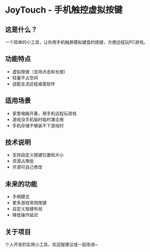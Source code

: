 # JoyTouch - 手机触控虚拟按键

## 这是什么？
一个简单的小工具，让你用手机触屏模拟键盘的按键，方便远程玩PC游戏。

## 功能特点
- 虚拟按键（支持点击和长按）
- 轻量不占空间
- 适配主流远程桌面软件

## 适用场景
- 家里电脑开着，用手机远程玩游戏
- 游戏没手机版时临时凑合用
- 手机存储不够装不下游戏时

## 技术说明
- 支持自定义按键位置和大小
- 资源占用低
- 开源可自己修改

## 未来的功能
- 手柄模式
- 更多游戏常用按键
- 自定义按键布局
- 降低操作延迟

## 关于项目
个人开发的实用小工具，欢迎提建议或一起改进~
